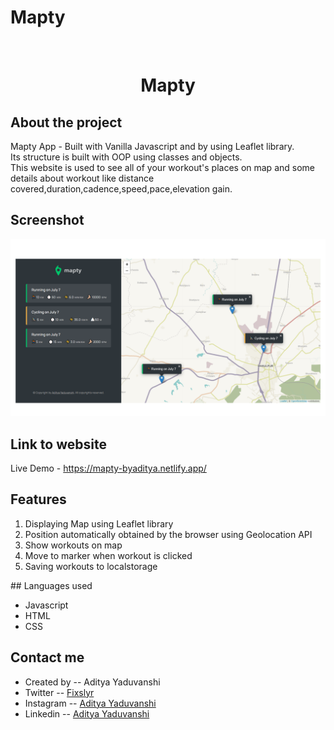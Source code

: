# Mapty
<br />
<p align="center">
  

  <h1 align="center">Mapty  </h1>


</p>


## About the project
Mapty App - Built with Vanilla Javascript and by using Leaflet library.<br>
Its structure is built with OOP using classes and objects.<br>
This website is used to see all of your workout's places on map and some details about workout like distance covered,duration,cadence,speed,pace,elevation gain.<br>

## Screenshot 
![screenshot](mapty-preview.png)



## Link to website
   Live Demo - https://mapty-byaditya.netlify.app/

##  Features
<ol>
  <li> Displaying Map using Leaflet library</li>
  <li>Position automatically obtained by the browser using Geolocation API</li>
  <li>Show workouts on map</li>
<li>Move to marker when workout is clicked</li>
  <li>Saving workouts to localstorage</li>
</ol>
## Languages used
<ul>
  <li>Javascript</li>
  <li>HTML</li>
  <li>CSS</li>
  </ul>
  
  
## Contact me
<ul>
  <li>Created by --  Aditya Yaduvanshi</li>
  <li>Twitter -- <a href="https://twitter.com/fixslyr">Fixslyr</a>
    <li>Instagram -- <a href="https://www.instagram.com/imtheaddy/">Aditya Yaduvanshi</a>
      <li>Linkedin -- <a href="https://www.linkedin.com/in/theaditya-yaduvanshi-/">Aditya Yaduvanshi</a>
  </ul>    
      
